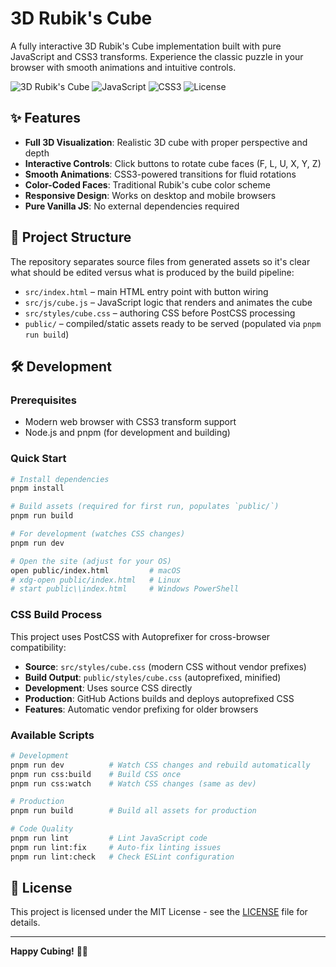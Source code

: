 # 3D Rubik's Cube

A fully interactive 3D Rubik's Cube implementation built with pure JavaScript and CSS3 transforms. Experience the classic puzzle in your browser with smooth animations and intuitive controls.

![3D Rubik's Cube](https://img.shields.io/badge/3D-Rubik's%20Cube-brightgreen)
![JavaScript](https://img.shields.io/badge/JavaScript-ES5-yellow)
![CSS3](https://img.shields.io/badge/CSS3-Transforms-blue)
![License](https://img.shields.io/badge/License-MIT-green)

## ✨ Features

- **Full 3D Visualization**: Realistic 3D cube with proper perspective and depth
- **Interactive Controls**: Click buttons to rotate cube faces (F, L, U, X, Y, Z)
- **Smooth Animations**: CSS3-powered transitions for fluid rotations
- **Color-Coded Faces**: Traditional Rubik's cube color scheme
- **Responsive Design**: Works on desktop and mobile browsers
- **Pure Vanilla JS**: No external dependencies required


## 📁 Project Structure

The repository separates source files from generated assets so it's clear what should be edited versus what is produced by the build pipeline:

- `src/index.html` – main HTML entry point with button wiring
- `src/js/cube.js` – JavaScript logic that renders and animates the cube
- `src/styles/cube.css` – authoring CSS before PostCSS processing
- `public/` – compiled/static assets ready to be served (populated via `pnpm run build`)


## 🛠️ Development

### Prerequisites
- Modern web browser with CSS3 transform support
- Node.js and pnpm (for development and building)

### Quick Start
```bash
# Install dependencies
pnpm install

# Build assets (required for first run, populates `public/`)
pnpm run build

# For development (watches CSS changes)
pnpm run dev

# Open the site (adjust for your OS)
open public/index.html         # macOS
# xdg-open public/index.html   # Linux
# start public\\index.html     # Windows PowerShell
```

### CSS Build Process
This project uses PostCSS with Autoprefixer for cross-browser compatibility:
- **Source**: `src/styles/cube.css` (modern CSS without vendor prefixes)
- **Build Output**: `public/styles/cube.css` (autoprefixed, minified)
- **Development**: Uses source CSS directly
- **Production**: GitHub Actions builds and deploys autoprefixed CSS
- **Features**: Automatic vendor prefixing for older browsers

### Available Scripts
```bash
# Development
pnpm run dev          # Watch CSS changes and rebuild automatically
pnpm run css:build    # Build CSS once
pnpm run css:watch    # Watch CSS changes (same as dev)

# Production
pnpm run build        # Build all assets for production

# Code Quality
pnpm run lint         # Lint JavaScript code
pnpm run lint:fix     # Auto-fix linting issues
pnpm run lint:check   # Check ESLint configuration
```



## 📝 License

This project is licensed under the MIT License - see the [LICENSE](LICENSE) file for details.


---

**Happy Cubing!** 🎲✨